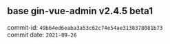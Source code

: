 ## base gin-vue-admin v2.4.5 beta1
commit-id: `49b64ed6eaba3a53c62c74e54ae3138378081b73`
<br>
commit date: `2021-09-26`